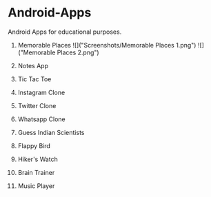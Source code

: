 # Android-Apps
Android Apps for educational purposes.

1. Memorable Places
![]("Screenshots/Memorable Places 1.png")
![]("Memorable Places 2.png")

2. Notes App
3. Tic Tac Toe
4. Instagram Clone
5. Twitter Clone
6. Whatsapp Clone
7. Guess Indian Scientists
8. Flappy Bird
9. Hiker's Watch
10. Brain Trainer
11. Music Player

